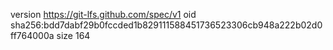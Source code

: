 version https://git-lfs.github.com/spec/v1
oid sha256:bdd7dabf29b0fccded1b829111588451736523306cb948a222b02d0ff764000a
size 164
